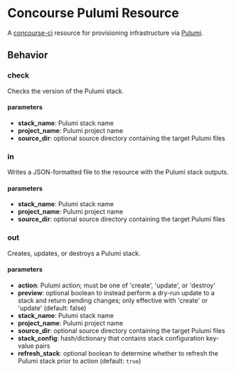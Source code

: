 # Concourse Pulumi Resource

A [concourse-ci](https://concourse-ci.org) resource for provisioning infrastructure via [Pulumi](https://www.pulumi.com).

## Behavior

### check

Checks the version of the Pulumi stack.

#### parameters

- **stack_name**: Pulumi stack name
- **project_name**: Pulumi project name
- **source_dir**: optional source directory containing the target Pulumi files

### in

Writes a JSON-formatted file to the resource with the Pulumi stack outputs.

#### parameters

- **stack_name**: Pulumi stack name
- **project_name**: Pulumi project name
- **source_dir**: optional source directory containing the target Pulumi files

### out

Creates, updates, or destroys a Pulumi stack.

#### parameters

- **action**: Pulumi action; must be one of 'create', 'update', or 'destroy'
- **preview**: optional boolean to instead perform a dry-run update to a stack and return pending changes; only effective with 'create' or 'update' (default: false)
- **stack_name**: Pulumi stack name
- **project_name**: Pulumi project name
- **source_dir**: optional source directory containing the target Pulumi files
- **stack_config**: hash/dictionary that contains stack configuration key-value pairs
- **refresh_stack**: optional boolean to determine whether to refresh the Pulumi stack prior to action (default: `true`)
